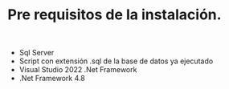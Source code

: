 <h1>Pre requisitos de la instalación.</h1> <br/>
<ul>
	<li>Sql Server</li>
	<li>Script con extensión .sql de la base de datos ya ejecutado</li>
	<li>Visual Studio 2022 .Net Framework</li>
	<li>.Net Framework 4.8</li>
</ul>

